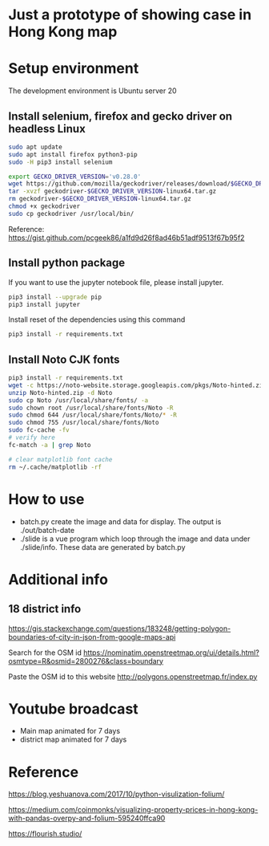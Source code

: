 # Just a prototype of showing case in Hong Kong map

# Setup environment

The development environment is Ubuntu server 20
 
## Install selenium, firefox and gecko driver on headless Linux

```bash
sudo apt update
sudo apt install firefox python3-pip
sudo -H pip3 install selenium

export GECKO_DRIVER_VERSION='v0.28.0'
wget https://github.com/mozilla/geckodriver/releases/download/$GECKO_DRIVER_VERSION/geckodriver-$GECKO_DRIVER_VERSION-linux64.tar.gz
tar -xvzf geckodriver-$GECKO_DRIVER_VERSION-linux64.tar.gz
rm geckodriver-$GECKO_DRIVER_VERSION-linux64.tar.gz
chmod +x geckodriver
sudo cp geckodriver /usr/local/bin/
```

Reference: https://gist.github.com/pcgeek86/a1fd9d26f8ad46b51adf9513f67b95f2

## Install python package

If you want to use the jupyter notebook file, please install jupyter.
```bash
pip3 install --upgrade pip
pip3 install jupyter
```

Install reset of the dependencies using this command

```bash
pip3 install -r requirements.txt
```

## Install Noto CJK fonts

```bash
pip3 install -r requirements.txt
wget -c https://noto-website.storage.googleapis.com/pkgs/Noto-hinted.zip
unzip Noto-hinted.zip -d Noto
sudo cp Noto /usr/local/share/fonts/ -a
sudo chown root /usr/local/share/fonts/Noto -R
sudo chmod 644 /usr/local/share/fonts/Noto/* -R
sudo chmod 755 /usr/local/share/fonts/Noto
sudo fc-cache -fv
# verify here
fc-match -a | grep Noto

# clear matplotlib font cache
rm ~/.cache/matplotlib -rf
```

# How to use

* batch.py create the image and data for display. The output is ./out/batch-date
* ./slide is a vue program which loop through the image and data under ./slide/info. These data are generated by batch.py

# Additional info

## 18 district info
https://gis.stackexchange.com/questions/183248/getting-polygon-boundaries-of-city-in-json-from-google-maps-api

Search for the OSM id
https://nominatim.openstreetmap.org/ui/details.html?osmtype=R&osmid=2800276&class=boundary

Paste the OSM id to this website
http://polygons.openstreetmap.fr/index.py


# Youtube broadcast

* Main map
	animated for 7 days 
* district map
	animated for 7 days 

# Reference

https://blog.yeshuanova.com/2017/10/python-visulization-folium/

https://medium.com/coinmonks/visualizing-property-prices-in-hong-kong-with-pandas-overpy-and-folium-595240ffca90

https://flourish.studio/
